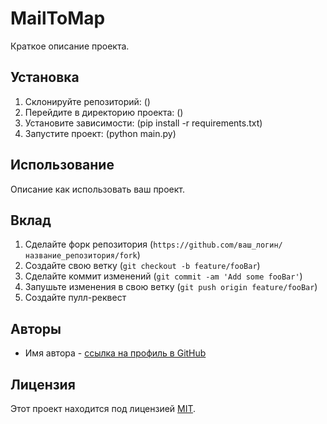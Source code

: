 # MailToMap

Краткое описание проекта.

## Установка

1. Склонируйте репозиторий: ()
2. Перейдите в директорию проекта: ()
3. Установите зависимости: (pip install -r requirements.txt)
4. Запустите проект: (python main.py)

## Использование

Описание как использовать ваш проект.

## Вклад

1. Сделайте форк репозитория (`https://github.com/ваш_логин/название_репозитория/fork`)
2. Создайте свою ветку (`git checkout -b feature/fooBar`)
3. Сделайте коммит изменений (`git commit -am 'Add some fooBar'`)
4. Запушьте изменения в свою ветку (`git push origin feature/fooBar`)
5. Создайте пулл-реквест

## Авторы

* Имя автора - [ссылка на профиль в GitHub](https://github.com/имя_автора)

## Лицензия

Этот проект находится под лицензией [MIT](https://github.com/ваш_логин/название_репозитория/blob/master/LICENSE).





